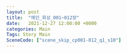 ```yaml
---
layout: post
title:  "메인_회상_001~012장"
date:   2021-12-27 12:00:00 +0000
categories: Main
Tags: Story Main
SceneCode: ["scene_skip_cp001-012_q1_s10"]
---
```

